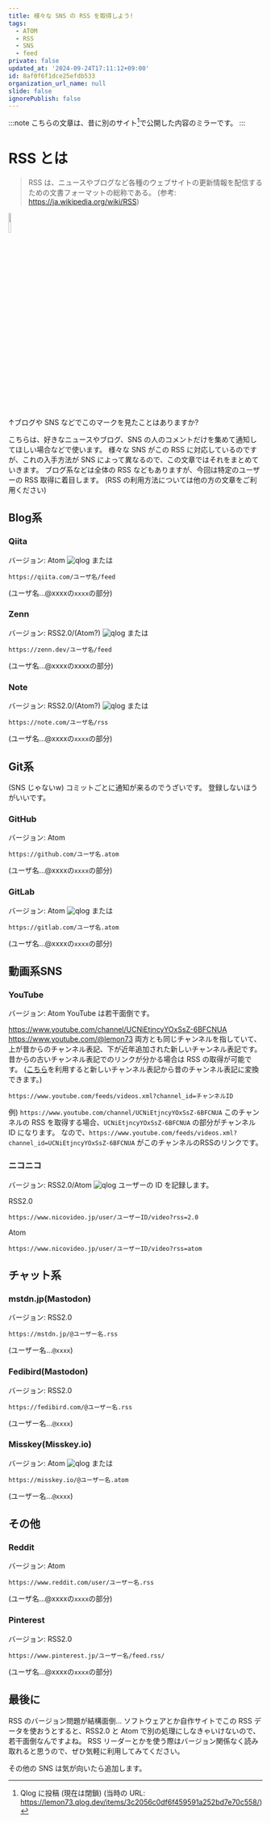 ```yaml
---
title: 様々な SNS の RSS を取得しよう!
tags:
  - ATOM
  - RSS
  - SNS
  - feed
private: false
updated_at: '2024-09-24T17:11:12+09:00'
id: 8af0f6f1dce25efdb533
organization_url_name: null
slide: false
ignorePublish: false
---
```

:::note
こちらの文章は、昔に別のサイト[^qlog]で公開した内容のミラーです。
:::

[^qlog]: Qlog に投稿 (現在は閉鎖) (当時の URL: https://lemon73.qlog.dev/items/3c2056c0df6f459591a252bd7e70c558/)

# RSS とは
>RSS は、ニュースやブログなど各種のウェブサイトの更新情報を配信するための文書フォーマットの総称である。
(参考: https://ja.wikipedia.org/wiki/RSS)

<img src="https://stat.qlog.app/media/article/image/7949071a72dc40fb87fb6dce1d3f1b7d.jpg" width=10%>

↑ブログや SNS などでこのマークを見たことはありますか?

こちらは、好きなニュースやブログ、SNS の人のコメントだけを集めて通知してほしい場合などで使います。
様々な SNS がこの RSS に対応しているのですが、これの入手方法が SNS によって異なるので、この文章ではそれをまとめていきます。
ブログ系などは全体の RSS などもありますが、今回は特定のユーザーの RSS 取得に着目します。
(RSS の利用方法については他の方の文章をご利用ください)

## Blog系
### Qiita
バージョン: Atom
![qlog](https://stat.qlog.app/media/article/image/58cc317556a246ab864e56ccfa913acb.png)
または
```
https://qiita.com/ユーザ名/feed
```
(ユーザ名…@xxxxの`xxxx`の部分)

### Zenn
バージョン: RSS2.0/(Atom?)
![qlog](https://stat.qlog.app/media/article/image/e66a34ecd4ea4c00962e387518d913f8.png)
または
```
https://zenn.dev/ユーザ名/feed
```
(ユーザ名…@xxxxのxxxxの部分)

### Note
バージョン: RSS2.0/(Atom?)
![qlog](https://stat.qlog.app/media/article/image/7a160a1cfe724d7e9031c6479ccb1db7.png)
または
```
https://note.com/ユーザ名/rss
```
(ユーザ名…@xxxxの`xxxx`の部分)

## Git系
(SNS じゃないw)
コミットごとに通知が来るのでうざいです。
登録しないほうがいいです。

### GitHub
バージョン: Atom
```
https://github.com/ユーザ名.atom
```
(ユーザ名…@xxxxの`xxxx`の部分)

### GitLab
バージョン: Atom
![qlog](https://stat.qlog.app/media/article/image/2362b99fbd6e4d6aa03194bfb5a72fd4.png)
または
```
https://gitlab.com/ユーザ名.atom
```
(ユーザ名…@xxxxの`xxxx`の部分)

## 動画系SNS
### YouTube
バージョン: Atom
YouTube は若干面倒です。

https://www.youtube.com/channel/UCNiEtjncyYOxSsZ-6BFCNUA
https://www.youtube.com/@lemon73
両方とも同じチャンネルを指していて、上が昔からのチャンネル表記、下が近年追加された新しいチャンネル表記です。
昔からの古いチャンネル表記でのリンクが分かる場合は RSS の取得が可能です。
([こちら](https://ilr.jp/tech/485/)を利用すると新しいチャンネル表記から昔のチャンネル表記に変換できます。)

```
https://www.youtube.com/feeds/videos.xml?channel_id=チャンネルID
```
例)
`https://www.youtube.com/channel/UCNiEtjncyYOxSsZ-6BFCNUA`
このチャンネルの RSS を取得する場合、`UCNiEtjncyYOxSsZ-6BFCNUA` の部分がチャンネル ID になります。
なので、`https://www.youtube.com/feeds/videos.xml?channel_id=UCNiEtjncyYOxSsZ-6BFCNUA` がこのチャンネルのRSSのリンクです。

### ニコニコ
バージョン: RSS2.0/Atom
![qlog](https://stat.qlog.app/media/article/image/212ba37412014b958f7800cdcf80a240.png)
ユーザーの ID を記録します。

RSS2.0
```
https://www.nicovideo.jp/user/ユーザーID/video?rss=2.0
```
Atom
```
https://www.nicovideo.jp/user/ユーザーID/video?rss=atom
```

## チャット系
### mstdn.jp(Mastodon)
バージョン: RSS2.0
```
https://mstdn.jp/@ユーザー名.rss
```
(ユーザー名…`@xxxx`)

### Fedibird(Mastodon)
バージョン: RSS2.0
```
https://fedibird.com/@ユーザー名.rss
```
(ユーザー名…`@xxxx`)

### Misskey(Misskey.io)
バージョン: Atom
![qlog](https://stat.qlog.app/media/article/image/aa91906c61a249038be9c9ddd14a1d4c.png)
または
```
https://misskey.io/@ユーザー名.atom
```
(ユーザー名…`@xxxx`)

## その他
### Reddit
バージョン: Atom
```
https://www.reddit.com/user/ユーザー名.rss
```
(ユーザ名…@xxxxの`xxxx`の部分)

### Pinterest
バージョン: RSS2.0
```
https://www.pinterest.jp/ユーザー名/feed.rss/
```
(ユーザ名…@xxxxの`xxxx`の部分)

## 最後に
RSS のバージョン問題が結構面倒…
ソフトウェアとか自作サイトでこの RSS データを使おうとすると、RSS2.0 と Atom で別の処理にしなきゃいけないので、若干面倒なんですよね。
RSS リーダーとかを使う際はバージョン関係なく読み取れると思うので、ぜひ気軽に利用してみてください。

その他の SNS は気が向いたら追加します。

